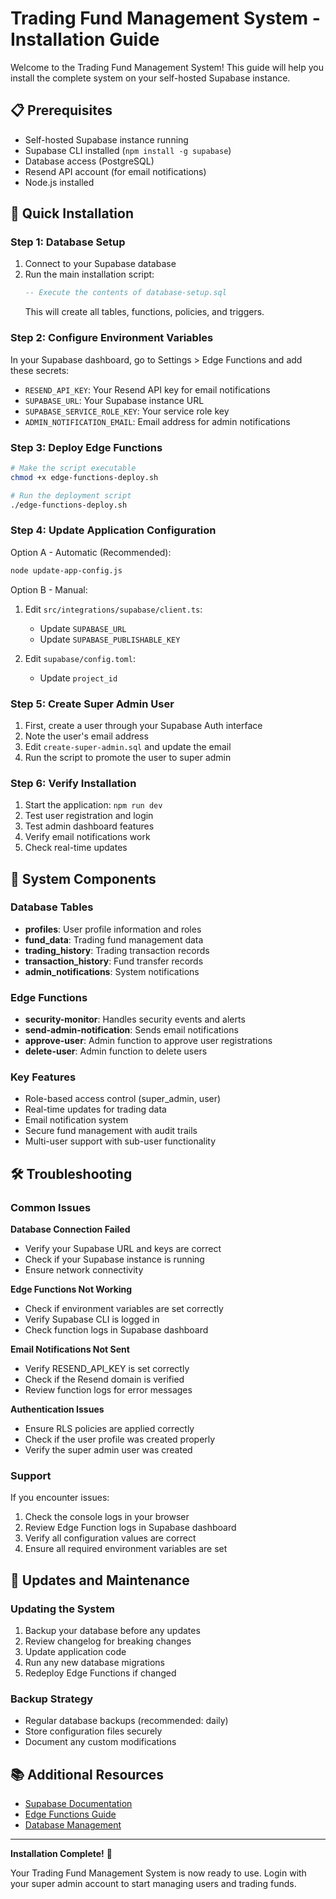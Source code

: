 # Trading Fund Management System - Installation Guide

Welcome to the Trading Fund Management System! This guide will help you install the complete system on your self-hosted Supabase instance.

## 📋 Prerequisites

- Self-hosted Supabase instance running
- Supabase CLI installed (`npm install -g supabase`)
- Database access (PostgreSQL)
- Resend API account (for email notifications)
- Node.js installed

## 🚀 Quick Installation

### Step 1: Database Setup

1. Connect to your Supabase database
2. Run the main installation script:
   ```sql
   -- Execute the contents of database-setup.sql
   ```
   This will create all tables, functions, policies, and triggers.

### Step 2: Configure Environment Variables

In your Supabase dashboard, go to Settings > Edge Functions and add these secrets:
- `RESEND_API_KEY`: Your Resend API key for email notifications
- `SUPABASE_URL`: Your Supabase instance URL
- `SUPABASE_SERVICE_ROLE_KEY`: Your service role key
- `ADMIN_NOTIFICATION_EMAIL`: Email address for admin notifications

### Step 3: Deploy Edge Functions

```bash
# Make the script executable
chmod +x edge-functions-deploy.sh

# Run the deployment script
./edge-functions-deploy.sh
```

### Step 4: Update Application Configuration

Option A - Automatic (Recommended):
```bash
node update-app-config.js
```

Option B - Manual:
1. Edit `src/integrations/supabase/client.ts`:
   - Update `SUPABASE_URL`
   - Update `SUPABASE_PUBLISHABLE_KEY`

2. Edit `supabase/config.toml`:
   - Update `project_id`

### Step 5: Create Super Admin User

1. First, create a user through your Supabase Auth interface
2. Note the user's email address
3. Edit `create-super-admin.sql` and update the email
4. Run the script to promote the user to super admin

### Step 6: Verify Installation

1. Start the application: `npm run dev`
2. Test user registration and login
3. Test admin dashboard features
4. Verify email notifications work
5. Check real-time updates

## 🔧 System Components

### Database Tables
- **profiles**: User profile information and roles
- **fund_data**: Trading fund management data
- **trading_history**: Trading transaction records
- **transaction_history**: Fund transfer records
- **admin_notifications**: System notifications

### Edge Functions
- **security-monitor**: Handles security events and alerts
- **send-admin-notification**: Sends email notifications
- **approve-user**: Admin function to approve user registrations
- **delete-user**: Admin function to delete users

### Key Features
- Role-based access control (super_admin, user)
- Real-time updates for trading data
- Email notification system
- Secure fund management with audit trails
- Multi-user support with sub-user functionality

## 🛠️ Troubleshooting

### Common Issues

**Database Connection Failed**
- Verify your Supabase URL and keys are correct
- Check if your Supabase instance is running
- Ensure network connectivity

**Edge Functions Not Working**
- Check if environment variables are set correctly
- Verify Supabase CLI is logged in
- Check function logs in Supabase dashboard

**Email Notifications Not Sent**
- Verify RESEND_API_KEY is set correctly
- Check if the Resend domain is verified
- Review function logs for error messages

**Authentication Issues**
- Ensure RLS policies are applied correctly
- Check if the user profile was created properly
- Verify the super admin user was created

### Support

If you encounter issues:
1. Check the console logs in your browser
2. Review Edge Function logs in Supabase dashboard
3. Verify all configuration values are correct
4. Ensure all required environment variables are set

## 🔄 Updates and Maintenance

### Updating the System
1. Backup your database before any updates
2. Review changelog for breaking changes
3. Update application code
4. Run any new database migrations
5. Redeploy Edge Functions if changed

### Backup Strategy
- Regular database backups (recommended: daily)
- Store configuration files securely
- Document any custom modifications

## 📚 Additional Resources

- [Supabase Documentation](https://supabase.com/docs)
- [Edge Functions Guide](https://supabase.com/docs/guides/functions)
- [Database Management](https://supabase.com/docs/guides/database)

---

**Installation Complete!** 🎉

Your Trading Fund Management System is now ready to use. Login with your super admin account to start managing users and trading funds.